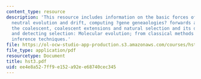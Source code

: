 ```yaml
---
content_type: resource
description: 'This resource includes information on the basic forces of evolution;
  neutral evolution and drift, computing ?gene geneaologies? forwards and backwards;
  the coalescent, coalescent extensions and natural selection and its discontents,
  and detecting selection: Molecular evolution; from classical methods to modern  statistical
  inference techniques.'
file: https://ol-ocw-studio-app-production.s3.amazonaws.com/courses/hst-508-quantitative-genomics-fall-2005/ee4e8a527ff9e152a92ee68740cec345_hst3.pdf
file_type: application/pdf
resourcetype: Document
title: hst3.pdf
uid: ee4e8a52-7ff9-e152-a92e-e68740cec345
---
```

